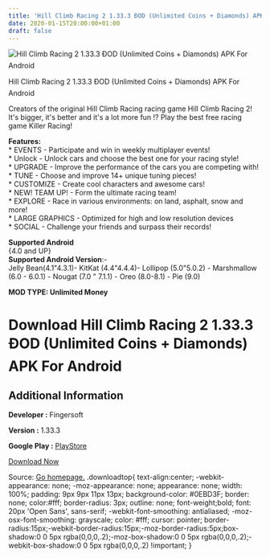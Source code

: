 ```yaml
---
title: 'Hill Climb Racing 2 1.33.3 ÐOD (Unlimited Coins + Diamonds) APK For Android'
date: 2020-01-15T20:00:00+01:00
draft: false
---
```


![Hill Climb Racing 2 1.33.3 ÐOD (Unlimited Coins + Diamonds) APK For Android](https://i2.wp.com/apkhome.net/wp-content/uploads/2020/01/Hill-Climb-Racing-2-1.33.3-ÐOD-Unlimited-Coins-Diamonds.png "Hill Climb Racing 2 1.33.3 ÐOD (Unlimited Coins + Diamonds) APK For Android")

  

Hill Climb Racing 2 1.33.3 ÐOD (Unlimited Coins + Diamonds) APK For Android

Creators of the original Hill Climb Racing racing game Hill Climb Racing 2! It's bigger, it's better and it's a lot more fun !? Play the best free racing game Killer Racing!

**Features:**  
\* EVENTS - Participate and win in weekly multiplayer events!  
\* Unlock - Unlock cars and choose the best one for your racing style!  
\* UPGRADE - Improve the performance of the cars you are competing with!  
\* TUNE - Choose and improve 14+ unique tuning pieces!  
\* CUSTOMIZE - Create cool characters and awesome cars!  
\* NEW! TEAM UP! - Form the ultimate racing team!  
\* EXPLORE - Race in various environments: on land, asphalt, snow and more!  
\* LARGE GRAPHICS - Optimized for high and low resolution devices  
\* SOCIAL - Challenge your friends and surpass their records!

**Supported Android**  
{4.0 and UP}  
**Supported Android Version**:-  
Jelly Bean(4.1"4.3.1)- KitKat (4.4"4.4.4)- Lollipop (5.0"5.0.2) - Marshmallow (6.0 - 6.0.1) - Nougat (7.0 " 7.1.1) - Oreo (8.0-8.1) - Pie (9.0)

**MOD TYPE: Unlimited Money**

Download Hill Climb Racing 2 1.33.3 ÐOD (Unlimited Coins + Diamonds) APK For Android
=====================================================================================

Additional Information
----------------------

**Developer :** Fingersoft

**Version :** 1.33.3

**Google Play :** [PlayStore](https://play.google.com/store/apps/details?id=com.fingersoft.hcr2)

  

[Download Now](https://store4app.co/post/hill-climb-racing-2-1-33-3-od-unlimited-coins-diamonds-apk-for-android_1579114272)

  
Source: [Go homepage.](https://store4app.co/post/hill-climb-racing-2-1-33-3-od-unlimited-coins-diamonds-apk-for-android_1579114272) .downloadtop{ text-align:center; -webkit-appearance: none; -moz-appearance: none; appearance: none; width: 100%; padding: 9px 9px 11px 13px; background-color: #0EBD3F; border: none; color:#fff; border-radius: 3px; outline: none; font-weight;bold; font: 20px 'Open Sans', sans-serif; -webkit-font-smoothing: antialiased; -moz-osx-font-smoothing: grayscale; color: #fff; cursor: pointer; border-radius:15px;-webkit-border-radius:15px;-moz-border-radius:5px;box-shadow:0 0 5px rgba(0,0,0,.2);-moz-box-shadow:0 0 5px rgba(0,0,0,.2);-webkit-box-shadow:0 0 5px rgba(0,0,0,.2) !important; }